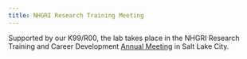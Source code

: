 ```yaml
---
title: NHGRI Research Training Meeting
---
```


Supported by our K99/R00, the lab takes place in the NHGRI Research Training and Career
Development [Annual Meeting](https://www.genome.gov/event-calendar/NHGRI-Research-Training-and-Career-Development-Annual-Meeting)
in Salt Lake City. 
